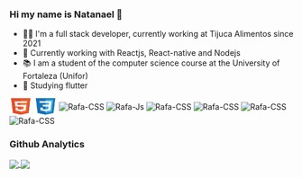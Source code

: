 ### Hi my name is Natanael 👋

- 🧑‍💻 I'm a full stack developer, currently working at Tijuca Alimentos since 2021
- 🔭 Currently working with Reactjs, React-native and Nodejs
- 📚 I am a student of the computer science course at the University of Fortaleza (Unifor)
- 🌱 Studying flutter

<div>
<img align="center" alt="Rafa-HTML" height="30" width="40" src="https://raw.githubusercontent.com/devicons/devicon/master/icons/html5/html5-original.svg">
<img align="center" alt="Rafa-CSS" height="30" width="40" src="https://raw.githubusercontent.com/devicons/devicon/master/icons/css3/css3-original.svg">
<img align="center" alt="Rafa-CSS" height="30" width="40" 
src="https://cdn.jsdelivr.net/gh/devicons/devicon/icons/php/php-original.svg">

<img align="center" alt="Rafa-Js" height="30" width="40" src="https://cdn.jsdelivr.net/gh/devicons/devicon/icons/javascript/javascript-plain.svg">
<img align="center" alt="Rafa-CSS" height="30" width="40" src="https://cdn.jsdelivr.net/gh/devicons/devicon/icons/typescript/typescript-original.svg" />

<img align="center" alt="Rafa-CSS" height="30" width="40" src="https://cdn.jsdelivr.net/gh/devicons/devicon/icons/react/react-original.svg">
<img align="center" alt="Rafa-CSS" height="30" width="40" src="https://cdn.jsdelivr.net/gh/devicons/devicon/icons/nodejs/nodejs-original.svg" />
<img align="center" alt="Rafa-CSS" height="30" width="40"       src="https://cdn.jsdelivr.net/gh/devicons/devicon/icons/nextjs/nextjs-original.svg" />

### Github Analytics
  
<a href="#" onclick="return false;">
  <img align="center" src="https://github-readme-stats.vercel.app/api?username=DevNatanael&show_icons=true&theme=tokyonight&line_height=27&count_private=true&include_all_commits=true"/>
</a>
<a href="#" onclick="return false;">
  <img align="center" src="https://github-readme-stats.vercel.app/api/top-langs/?username=DevNatanael&theme=tokyonight&layout=compact&langs_count=12&count_private=true" />
</a>
          
<div>
 



          
          

  

